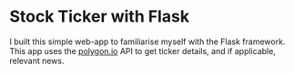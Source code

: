 # Stock Ticker with Flask
I built this simple web-app to familiarise myself with the Flask framework.
This app uses the [polygon.io](https://polygon.io/) API to get ticker details, and if applicable, relevant news.
